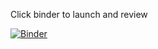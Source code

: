 
Click binder to launch and review 

[![Binder](https://mybinder.org/badge_logo.svg)](https://mybinder.org/v2/gh/ttpro1995/study_notebook/master)

